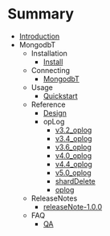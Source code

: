 # Summary

* [Introduction](README.md)
* MongodbT
  * Installation
    * [Install](./01-Installation/Install.md)
  * Connecting
    * [MongodbT](./02-Connecting/MongodbTConfig.md)
  * Usage
    * [Quickstart](./03-Usage/Quickstart.md)
  * Reference
    * [Design](./04-Reference/Design.md)
    * opLog
      * [v3.2_oplog](./04-Reference/opLog/v3.2_oplog.md)
      * [v3.4_oplog](./04-Reference/opLog/v3.4_oplog.md)
      * [v3.6_oplog](./04-Reference/opLog/v3.6_oplog.md)
      * [v4.0_oplog](./04-Reference/opLog/v4.0_oplog.md)
      * [v4.4_oplog](./04-Reference/opLog/v4.4_oplog.md)
      * [v5.0_oplog](./04-Reference/opLog/v5.0_oplog.md)
      * [shardDelete](./04-Reference/opLog/shardDelete.md)
      * [oplog](./04-Reference/opLog/oplog.md)
  * ReleaseNotes
    * [releaseNote-1.0.0](./05-ReleaseNotes/releaseNote-1.0.0.md)
  * FAQ
    * [QA](./06-FAQ/QA.md)

